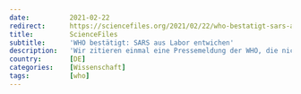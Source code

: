 ```yaml
---
date:          2021-02-22
redirect:      https://sciencefiles.org/2021/02/22/who-bestatigt-sars-aus-labor-entwichen/
title:         ScienceFiles
subtitle:      'WHO bestätigt: SARS aus Labor entwichen'
description:   'Wir zitieren einmal eine Pressemeldung der WHO, die nicht bei den normalen Pressemeldungen, sondern unter "Emergency preparedness, response" zu finden ist: "Results of investigations to date point to laboratory research at the National Institute of Virology in Beijing as the likely source of the outbreak. The institute has been engaged in research with the SARS…'
country:       [DE]
categories:    [Wissenschaft]
tags:          [who]
---
```

